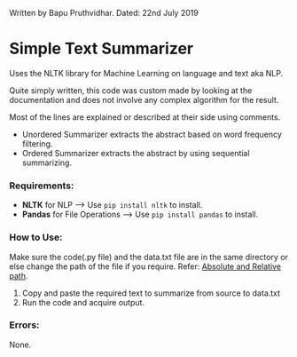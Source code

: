 Written by Bapu Pruthvidhar.
Dated: 22nd July 2019

# Simple Text Summarizer

Uses the NLTK library for Machine Learning on language and text aka NLP. 

Quite simply written, this code was custom made by looking at the documentation and does not involve any complex algorithm for the result. 

Most of the lines are explained or described at their side using comments. 

-  Unordered Summarizer extracts the abstract based on word frequency filtering.
- Ordered Summarizer extracts the abstract by using sequential summarizing.



### Requirements:

- **NLTK** for NLP --> Use `pip install nltk` to install.
- **Pandas** for File Operations --> Use `pip install pandas` to install. 



### How to Use:

Make sure the code(.py file) and the data.txt file are in the same directory or else change the path of the file if you require. Refer: [Absolute and Relative path](https://www.computerhope.com/issues/ch001708.htm).

1. Copy and paste the required text to summarize from source to data.txt 
2. Run the code and acquire output. 



### Errors:

None. 



